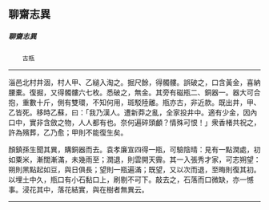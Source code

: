 

## 聊齋志異

##### 聊齋志異
　　`古瓶`

* * *

淄邑北村井涸，村人甲、乙縋入淘之。掘尺餘，得髑髏。誤破之，口含黃金，喜納腰橐。復掘，又得髑髏六七枚。悉破之，無金。其旁有磁瓶二、銅器一。器大可合抱，重數十斤，側有雙環，不知何用，斑駁陸離。瓶亦古，非近款。既出井，甲、乙皆死。移時乙蘇，曰：「我乃漢人。遭新莽之亂，全家投井中。適有少金，因內口中，實非含斂之物，人人都有也。奈何遍碎頭顱？情殊可恨！」衆香楮共祝之，許為殯葬，乙乃愈；甲則不能復生矣。

顏鎮孫生聞其異，購銅器而去。袁孝廉宣四得一瓶，可驗陰晴：見有一點潤處，初如粟米，漸闊漸滿，未幾雨至；潤退，則雲開天霽。其一入張秀才家，可志朔望：朔則黑點起如豆，與日俱長；望則一瓶遍滿；既望，又以次而退，至晦則復其初。以埋土中久，瓶口有小石黏口上，刷剔不可下。敲去之，石落而口微缺，亦一憾事。浸花其中，落花結實，與在樹者無異云。

* * *

